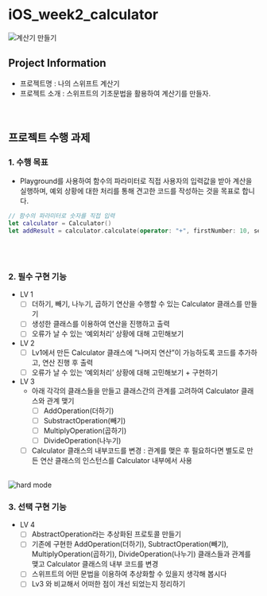 # iOS_week2_calculator

![계산기 만들기](https://help.apple.com/assets/65D6896CA6CCCD9ECD051E60/65D6896D44E24248E80D32D1/ko_KR/5250122ee560cee90b3d7cfa2d91695e.png)


## Project Information
  - 프로젝트명 : 나의 스위프트 계산기
  - 프로젝트 소개 : 스위프트의 기초문법을 활용하여 계산기를 만들자.
<br><br><br>

## 프로젝트 수행 과제
### 1. 수행 목표 
  - Playground를 사용하여 함수의 파라미터로 직접 사용자의 입력값을 받아 계산을 실행하며, 예외 상황에 대한 처리를 통해 견고한 코드를 작성하는 것을 목표로 합니다.   
```swift
// 함수의 파라미터로 숫자를 직접 입력
let calculator = Calculator()
let addResult = calculator.calculate(operator: "+", firstNumber: 10, secondNumber: 20)
```   
<br><br>

### 2. 필수 구현 기능
  - LV 1
    + [ ] 더하기, 빼기, 나누기, 곱하기 연산을 수행할 수 있는 Calculator 클래스를 만들기
    + [ ] 생성한 클래스를 이용하여 연산을 진행하고 출력
    + [ ] 오류가 날 수 있는 ‘예외처리’ 상황에 대해 고민해보기
  - LV 2
    + [ ] Lv1에서 만든 Calculator 클래스에 “나머지 연산”이 가능하도록 코드를 추가하고, 연산 진행 후 출력
    + [ ] 오류가 날 수 있는 ‘예외처리’ 상황에 대해 고민해보기 + 구현하기 
  - LV 3
    + 아래 각각의 클래스들을 만들고 클래스간의 관계를 고려하여 Calculator 클래스와 관계 맺기
      - [ ] AddOperation(더하기)
      - [ ] SubstractOperation(빼기)
      - [ ] MultiplyOperation(곱하기)
      - [ ] DivideOperation(나누기)
    + [ ] Calculator 클래스의 내부코드를 변경 : 관계를 맺은 후 필요하다면 별도로 만든 연산 클래스의 인스턴스를 Calculator 내부에서 사용
<br><br>

![hard mode](https://staticdelivery.nexusmods.com/mods/5113/images/headers/229_1676449560.jpg)

### 3. 선택 구현 기능
  - LV 4
    + [ ] AbstractOperation라는 추상화된 프로토콜 만들기
    + [ ] 기존에 구현한 AddOperation(더하기), SubtractOperation(빼기), MultiplyOperation(곱하기), DivideOperation(나누기) 클래스들과 관계를 맺고 Calculator 클래스의 내부 코드를 변경
    + [ ] 스위프트의 어떤 문법을 이용하여 추상화할 수 있을지 생각해 봅시다
    + [ ] Lv3 와 비교해서 어떠한 점이 개선 되었는지 정리하기
